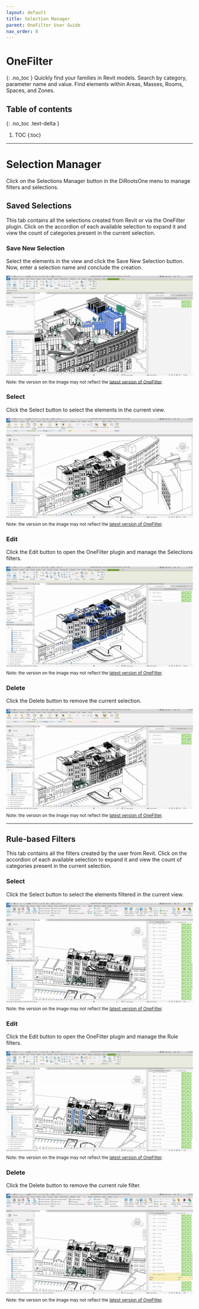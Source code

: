```yaml
---
layout: default
title: Selection Manager
parent: OneFilter User Guide
nav_order: 8
---
```


# OneFilter
{: .no_toc }
Quickly find your families in Revit models. Search by category, parameter name and value. Find elements within Areas, Masses, Rooms, Spaces, and Zones.
## Table of contents
{: .no_toc .text-delta }

1. TOC
{:toc}

---

# Selection Manager

Click on the Selections Manager button in the DiRootsOne menu to manage filters and selections.

## Saved Selections

This tab contains all the selections created from Revit or via the OneFilter plugin.
Click on the accordion of each available selection to expand it and view the count of categories present in the current selection.

### Save New Selection

Select the elements in the view and click the Save New Selection button. Now, enter a selection name and conclude the creation. 

![Selection Manager select elements](../../assets\images\OneFilter\OF-Sm-New-Selection.gif)  
<sub>Note: the version on the image may not reflect the [latest version of OneFilter](https://diroots.com/revit-plugins/revit-advanced-filter-onefilter/).</sub>

### Select

Click the Select button to select the elements in the current view.

![Selection Manager select elements](../../assets\images\OneFilter\OF-Sm-Select.gif)  
<sub>Note: the version on the image may not reflect the [latest version of OneFilter](https://diroots.com/revit-plugins/revit-advanced-filter-onefilter/).</sub>

### Edit

Click the Edit button to open the OneFilter plugin and manage the Selections filters.

![Selection Manager edit selection](../../assets\images\OneFilter\OF-Sm-Edit.gif)  
<sub>Note: the version on the image may not reflect the [latest version of OneFilter](https://diroots.com/revit-plugins/revit-advanced-filter-onefilter/).</sub>

### Delete

Click the Delete button to remove the current selection.

![Selection Manager delete selection](../../assets\images\OneFilter\OF-Sm-Delete.gif)  
<sub>Note: the version on the image may not reflect the [latest version of OneFilter](https://diroots.com/revit-plugins/revit-advanced-filter-onefilter/).</sub>

---

## Rule-based Filters

This tab contains all the filters created by the user from Revit.
Click on the accordion of each available selection to expand it and view the count of categories present in the current selection.

### Select

Click the Select button to select the elements filtered in the current view.

![Selection Manager select elements](../../assets\images\OneFilter\OF-Sm-SelectRule.gif)  
<sub>Note: the version on the image may not reflect the [latest version of OneFilter](https://diroots.com/revit-plugins/revit-advanced-filter-onefilter/).</sub>

### Edit

Click the Edit button to open the OneFilter plugin and manage the Rule filters.

![Selection Manager edit rule filters](../../assets\images\OneFilter\OF-Sm-EditRule.gif)  
<sub>Note: the version on the image may not reflect the [latest version of OneFilter](https://diroots.com/revit-plugins/revit-advanced-filter-onefilter/).</sub>

### Delete

Click the Delete button to remove the current rule filter.

![Selection Manager delete selection](../../assets\images\OneFilter\OF-Sm-DeleteRule.gif)  
<sub>Note: the version on the image may not reflect the [latest version of OneFilter](https://diroots.com/revit-plugins/revit-advanced-filter-onefilter/).</sub>